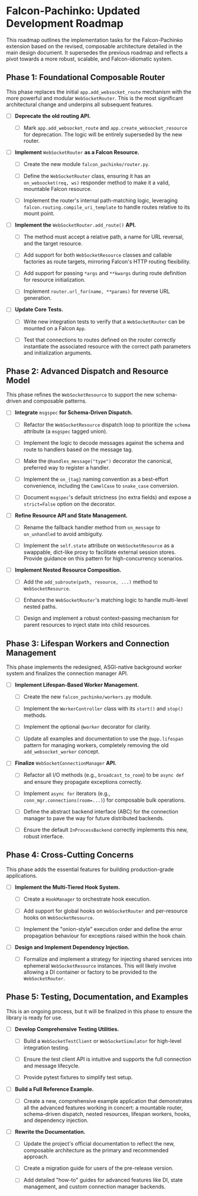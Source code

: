 # Falcon-Pachinko: Updated Development Roadmap

This roadmap outlines the implementation tasks for the Falcon-Pachinko extension
based on the revised, composable architecture detailed in the main design
document. It supersedes the previous roadmap and reflects a pivot towards a more
robust, scalable, and Falcon-idiomatic system.

## Phase 1: Foundational Composable Router

This phase replaces the initial `app.add_websocket_route` mechanism with the
more powerful and modular `WebSocketRouter`. This is the most significant
architectural change and underpins all subsequent features.

- [ ] **Deprecate the old routing API.**

  - [ ] Mark `app.add_websocket_route` and `app.create_websocket_resource` for
    deprecation. The logic will be entirely superseded by the new router.

- [ ] **Implement** `WebSocketRouter` **as a Falcon Resource.**

  - [ ] Create the new module `falcon_pachinko/router.py`.

  - [ ] Define the `WebSocketRouter` class, ensuring it has an
    `on_websocket(req, ws)` responder method to make it a valid, mountable
    Falcon resource.

  - [ ] Implement the router's internal path-matching logic, leveraging
    `falcon.routing.compile_uri_template` to handle routes relative to its mount
    point.

- [ ] **Implement the** `WebSocketRouter.add_route()` **API.**

  - [ ] The method must accept a relative path, a name for URL reversal, and the
    target resource.

  - [ ] Add support for both `WebSocketResource` classes and callable factories
    as route targets, mirroring Falcon's HTTP routing flexibility.

  - [ ] Add support for passing `*args` and `**kwargs` during route definition
    for resource initialization.

  - [ ] Implement `router.url_for(name, **params)` for reverse URL generation.

- [ ] **Update Core Tests.**

  - [ ] Write new integration tests to verify that a `WebSocketRouter` can be
    mounted on a Falcon `App`.

  - [ ] Test that connections to routes defined on the router correctly
    instantiate the associated resource with the correct path parameters and
    initialization arguments.

## Phase 2: Advanced Dispatch and Resource Model

This phase refines the `WebSocketResource` to support the new schema-driven and
composable patterns.

- [ ] **Integrate** `msgspec` **for Schema-Driven Dispatch.**

  - [ ] Refactor the `WebSocketResource` dispatch loop to prioritize the
    `schema` attribute (a `msgspec` tagged union).

  - [ ] Implement the logic to decode messages against the schema and route to
    handlers based on the message tag.

  - [ ] Make the `@handles_message("type")` decorator the canonical, preferred
    way to register a handler.

  - [ ] Implement the `on_{tag}` naming convention as a best-effort convenience,
    including the `CamelCase` to `snake_case` conversion.

  - [ ] Document `msgspec`'s default strictness (no extra fields) and expose a
    `strict=False` option on the decorator.

- [ ] **Refine Resource API and State Management.**

  - [ ] Rename the fallback handler method from `on_message` to `on_unhandled`
    to avoid ambiguity.

  - [ ] Implement the `self.state` attribute on `WebSocketResource` as a
    swappable, dict-like proxy to facilitate external session stores. Provide
    guidance on this pattern for high-concurrency scenarios.

- [ ] **Implement Nested Resource Composition.**

  - [ ] Add the `add_subroute(path, resource, ...)` method to
    `WebSocketResource`.

  - [ ] Enhance the `WebSocketRouter`'s matching logic to handle multi-level
    nested paths.

  - [ ] Design and implement a robust context-passing mechanism for parent
    resources to inject state into child resources.

## Phase 3: Lifespan Workers and Connection Management

This phase implements the redesigned, ASGI-native background worker system and
finalizes the connection manager API.

- [ ] **Implement Lifespan-Based Worker Management.**

  - [ ] Create the new `falcon_pachinko/workers.py` module.

  - [ ] Implement the `WorkerController` class with its `start()` and `stop()`
    methods.

  - [ ] Implement the optional `@worker` decorator for clarity.

  - [ ] Update all examples and documentation to use the `@app.lifespan` pattern
    for managing workers, completely removing the old `add_websocket_worker`
    concept.

- [ ] **Finalize** `WebSocketConnectionManager` **API.**

  - [ ] Refactor all I/O methods (e.g., `broadcast_to_room`) to be `async def`
    and ensure they propagate exceptions correctly.

  - [ ] Implement `async for` iterators (e.g., `conn_mgr.connections(room=...)`)
    for composable bulk operations.

  - [ ] Define the abstract backend interface (ABC) for the connection manager
    to pave the way for future distributed backends.

  - [ ] Ensure the default `InProcessBackend` correctly implements this new,
    robust interface.

## Phase 4: Cross-Cutting Concerns

This phase adds the essential features for building production-grade
applications.

- [ ] **Implement the Multi-Tiered Hook System.**

  - [ ] Create a `HookManager` to orchestrate hook execution.

  - [ ] Add support for global hooks on `WebSocketRouter` and per-resource hooks
    on `WebSocketResource`.

  - [ ] Implement the "onion-style" execution order and define the error
    propagation behaviour for exceptions raised within the hook chain.

- [ ] **Design and Implement Dependency Injection.**

  - [ ] Formalize and implement a strategy for injecting shared services into
    ephemeral `WebSocketResource` instances. This will likely involve allowing a
    DI container or factory to be provided to the `WebSocketRouter`.

## Phase 5: Testing, Documentation, and Examples

This is an ongoing process, but it will be finalized in this phase to ensure the
library is ready for use.

- [ ] **Develop Comprehensive Testing Utilities.**

  - [ ] Build a `WebSocketTestClient` or `WebSocketSimulator` for high-level
    integration testing.

  - [ ] Ensure the test client API is intuitive and supports the full connection
    and message lifecycle.

  - [ ] Provide pytest fixtures to simplify test setup.

- [ ] **Build a Full Reference Example.**

  - [ ] Create a new, comprehensive example application that demonstrates all
    the advanced features working in concert: a mountable router, schema-driven
    dispatch, nested resources, lifespan workers, hooks, and dependency
    injection.

- [ ] **Rewrite the Documentation.**

  - [ ] Update the project's official documentation to reflect the new,
    composable architecture as the primary and recommended approach.

  - [ ] Create a migration guide for users of the pre-release version.

  - [ ] Add detailed "how-to" guides for advanced features like DI, state
    management, and custom connection manager backends.
